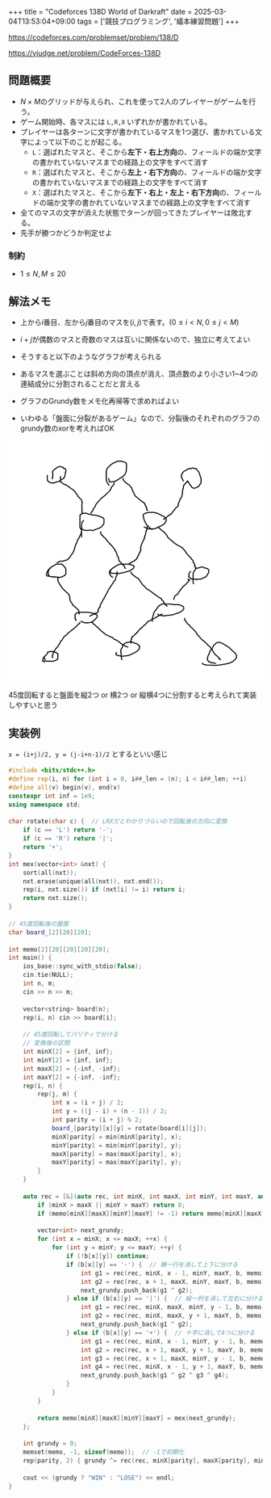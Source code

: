 +++
title = "Codeforces 138D World of Darkraft"
date = 2025-03-04T13:53:04+09:00
tags = ['競技プログラミング', '蟻本練習問題']
+++

https://codeforces.com/problemset/problem/138/D

https://vjudge.net/problem/CodeForces-138D
<!--more-->
## 問題概要
- $N\times M$のグリッドが与えられ、これを使って2人のプレイヤーがゲームを行う。
- ゲーム開始時、各マスには `L,R,X` いずれかが書かれている。
- プレイヤーは各ターンに文字が書かれているマスを1つ選び、書かれている文字によって以下のことが起こる。
	- `L`：選ばれたマスと、そこから**左下・右上方向**の、フィールドの端か文字の書かれていないマスまでの経路上の文字をすべて消す
	- `R`：選ばれたマスと、そこから**左上・右下方向**の、フィールドの端か文字の書かれていないマスまでの経路上の文字をすべて消す
	- `X`：選ばれたマスと、そこから**左下・右上・左上・右下方向**の、フィールドの端か文字の書かれていないマスまでの経路上の文字をすべて消す
- 全てのマスの文字が消えた状態でターンが回ってきたプレイヤーは敗北する。
- 先手が勝つかどうか判定せよ
### 制約
- $1\leq N,M\leq20$

## 解法メモ
- 上から$i$番目、左から$j$番目のマスを$(i,j)$で表す。$(0\leq i< N, 0\leq j< M)$

- $i+j$が偶数のマスと奇数のマスは互いに関係ないので、独立に考えてよい

- そうすると以下のようなグラフが考えられる
- あるマスを選ぶことは斜め方向の頂点が消え、頂点数のより小さい1~4つの連結成分に分割されることだと言える

- グラフのGrundy数をメモ化再帰等で求めればよい
- いわゆる「盤面に分裂があるゲーム」なので、分裂後のそれぞれのグラフのgrundy数のxorを考えればOK

![cf138d.png](cf138d.png)

45度回転すると盤面を縦2つ or 横2つ or 縦横4つに分割すると考えられて実装しやすいと思う

## 実装例
`x = (i+j)/2, y = (j-i+n-1)/2` とするといい感じ
```cpp
#include <bits/stdc++.h>
#define rep(i, n) for (int i = 0, i##_len = (n); i < i##_len; ++i)
#define all(v) begin(v), end(v)
constexpr int inf = 1e9;
using namespace std;

char rotate(char c) {  // LRXだとわかりづらいので回転後の方向に変換
    if (c == 'L') return '-';
    if (c == 'R') return '|';
    return '+';
}
int mex(vector<int> &nxt) {
    sort(all(nxt));
    nxt.erase(unique(all(nxt)), nxt.end());
    rep(i, nxt.size()) if (nxt[i] != i) return i;
    return nxt.size();
}

// 45度回転後の盤面
char board_[2][20][20];

int memo[2][20][20][20][20];
int main() {
    ios_base::sync_with_stdio(false);
    cin.tie(NULL);
    int n, m;
    cin >> n >> m;

    vector<string> board(n);
    rep(i, n) cin >> board[i];

    // 45度回転してパリティで分ける
    // 変換後の区間
    int minX[2] = {inf, inf};
    int minY[2] = {inf, inf};
    int maxX[2] = {-inf, -inf};
    int maxY[2] = {-inf, -inf};
    rep(i, n) {
        rep(j, m) {
            int x = (i + j) / 2;
            int y = ((j - i) + (n - 1)) / 2;
            int parity = (i + j) % 2;
            board_[parity][x][y] = rotate(board[i][j]);
            minX[parity] = min(minX[parity], x);
            minY[parity] = min(minY[parity], y);
            maxX[parity] = max(maxX[parity], x);
            maxY[parity] = max(maxY[parity], y);
        }
    }

    auto rec = [&](auto rec, int minX, int maxX, int minY, int maxY, auto b, auto memo) -> int {
        if (minX > maxX || minY > maxY) return 0;
        if (memo[minX][maxX][minY][maxY] != -1) return memo[minX][maxX][minY][maxY];

        vector<int> next_grundy;
        for (int x = minX; x <= maxX; ++x) {
            for (int y = minY; y <= maxY; ++y) {
                if (!b[x][y]) continue;
                if (b[x][y] == '-') {  // 横一行を消して上下に分ける
                    int g1 = rec(rec, minX, x - 1, minY, maxY, b, memo);
                    int g2 = rec(rec, x + 1, maxX, minY, maxY, b, memo);
                    next_grundy.push_back(g1 ^ g2);
                } else if (b[x][y] == '|') {  // 縦一列を消して左右に分ける
                    int g1 = rec(rec, minX, maxX, minY, y - 1, b, memo);
                    int g2 = rec(rec, minX, maxX, y + 1, maxY, b, memo);
                    next_grundy.push_back(g1 ^ g2);
                } else if (b[x][y] == '+') {  // 十字に消して4つに分ける
                    int g1 = rec(rec, minX, x - 1, minY, y - 1, b, memo);
                    int g2 = rec(rec, x + 1, maxX, y + 1, maxY, b, memo);
                    int g3 = rec(rec, x + 1, maxX, minY, y - 1, b, memo);
                    int g4 = rec(rec, minX, x - 1, y + 1, maxY, b, memo);
                    next_grundy.push_back(g1 ^ g2 ^ g3 ^ g4);
                }
            }
        }

        return memo[minX][maxX][minY][maxY] = mex(next_grundy);
    };

    int grundy = 0;
    memset(memo, -1, sizeof(memo));  // -1で初期化
    rep(parity, 2) { grundy ^= rec(rec, minX[parity], maxX[parity], minY[parity], maxY[parity], board_[parity], memo[parity]); }

    cout << (grundy ? "WIN" : "LOSE") << endl;
}
```